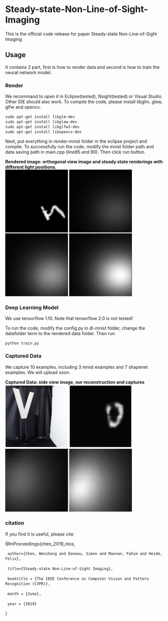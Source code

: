 # Steady-state-Non-Line-of-Sight-Imaging

This is the official code release for paper Steady-state Non-Line-of-Sight Imaging

## Usage

It contains 2 part, first is how to render data and second is how to train the neural network model.
 
### Render

We recommand to open it in Eclipse(tested), Nsight(tested) or Visual Studio. Other IDE should also work. To compile the code, please install libglm, glew, glfw and opencv.

```
sudo apt-get install libglm-dev
sudo apt-get install libglew-dev
sudo apt-get install libglfw3-dev
sudo apt-get install libopencv-dev
```

Next, put everything in render-mnist folder in the eclipse project and compile. To successfully run the code, modify the mnist folder path and data saving path in main.cpp (line85 and 90). Then click run button.

**Rendered image: orthogonal view image and steady state renderings with different light positions.**</br>
<img src="./renders/original-0-0.4703.png" width = "200px" />
<img src="./renders/combine-light_0_5.png" width = "200px" />
<img src="./renders/combine-light_3_0.png" width = "200px" />
<img src="./renders/combine-light_6_2.png" width = "200px" />


### Deep Learning Model

We use tensorflow 1.10. Note that tensorflow 2.0 is not tested!

To run the code, modify the config.py in dl-mnist folder, change the datafolder term to the rendered data folder. Then run
```
python train.py
```

### Captured Data

We capture 10 examples, including 3 mnist examples and 7 shapenet examples. We will upload soon.

**Captured Data: side view image, our reconstruction and captures**</br>
<img src="./captures/Screenshot from 2020-01-28 22-45-08.png" width = "200px" />
<img src="./captures/Screenshot from 2020-01-28 22-45-14.png" width = "200px" />
<img src="./captures/input_5.png" width = "200px" />
<img src="./captures/input_2.png" width = "200px" />



### citation
If you find it is useful, please cite


  @InProceedings{chen_2019_nlos,
  
     author={Chen, Wenzheng and Daneau, Simon and Mannan, Fahim and Heide, Felix},
  
     title={Steady-state Non-Line-of-Sight Imaging},
     
     booktitle = {The IEEE Conference on Computer Vision and Pattern Recognition (CVPR)},
     
     month = {June},
     
     year = {2019}
  
  }
